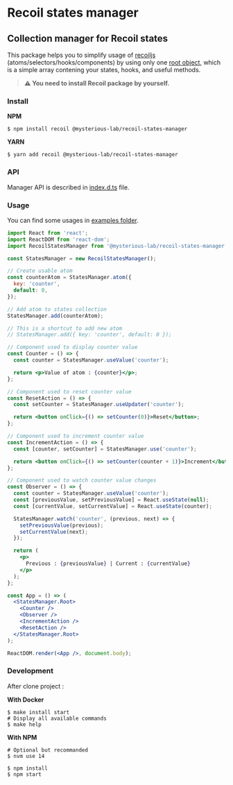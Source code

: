 # Recoil states manager

## Collection manager for Recoil states

This package helps you to simplify usage of [recoiljs](https://github.com/facebookexperimental/Recoil) (atoms/selectors/hooks/components) by using only one [root object](https://github.com/mysterious-lab/recoil-states-manager/blob/master/src/index.js), which is a simple array contening your states, hooks, and useful methods.

> **⚠ You need to install Recoil package by yourself.**

### Install

**NPM**

```shell
$ npm install recoil @mysterious-lab/recoil-states-manager
```

**YARN**

```shells
$ yarn add recoil @mysterious-lab/recoil-states-manager
```

### API

Manager API is described in [index.d.ts](https://github.com/mysterious-lab/recoil-states-manager/blob/master/index.d.ts) file.

### Usage

You can find some usages in [examples folder](https://github.com/mysterious-lab/recoil-states-manager/tree/master/examples).

```jsx
import React from 'react';
import ReactDOM from 'react-dom';
import RecoilStatesManager from '@mysterious-lab/recoil-states-manager';

const StatesManager = new RecoilStatesManager();

// Create usable atom
const counterAtom = StatesManager.atom({
  key: 'counter',
  default: 0,
});

// Add atom to states collection
StatesManager.add(counterAtom);

// This is a shortcut to add new atom
// StatesManager.add({ key: 'counter', default: 0 });

// Component used to display counter value
const Counter = () => {
  const counter = StatesManager.useValue('counter');

  return <p>Value of atom : {counter}</p>;
};

// Component used to reset counter value
const ResetAction = () => {
  const setCounter = StatesManager.useUpdater('counter');

  return <button onClick={() => setCounter(0)}>Reset</button>;
};

// Component used to increment counter value
const IncrementAction = () => {
  const [counter, setCounter] = StatesManager.use('counter');

  return <button onClick={() => setCounter(counter + 1)}>Increment</button>;
};

// Component used to watch counter value changes
const Observer = () => {
  const counter = StatesManager.useValue('counter');
  const [previousValue, setPreviousValue] = React.useState(null);
  const [currentValue, setCurrentValue] = React.useState(counter);

  StatesManager.watch('counter', (previous, next) => {
    setPreviousValue(previous);
    setCurrentValue(next);
  });

  return (
    <p>
      Previous : {previousValue} | Current : {currentValue}
    </p>
  );
};

const App = () => (
  <StatesManager.Root>
    <Counter />
    <Observer />
    <IncrementAction />
    <ResetAction />
  </StatesManager.Root>
);

ReactDOM.render(<App />, document.body);
```

### Development

After clone project :

**With Docker**

```shell
$ make install start
# Display all available commands
$ make help
```

**With NPM**

```shell
# Optional but recommanded
$ nvm use 14

$ npm install
$ npm start
```
